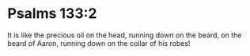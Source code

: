 # Psalms 133:2

It is like the precious oil on the head, running down on the beard, on the beard of Aaron, running down on the collar of his robes!
